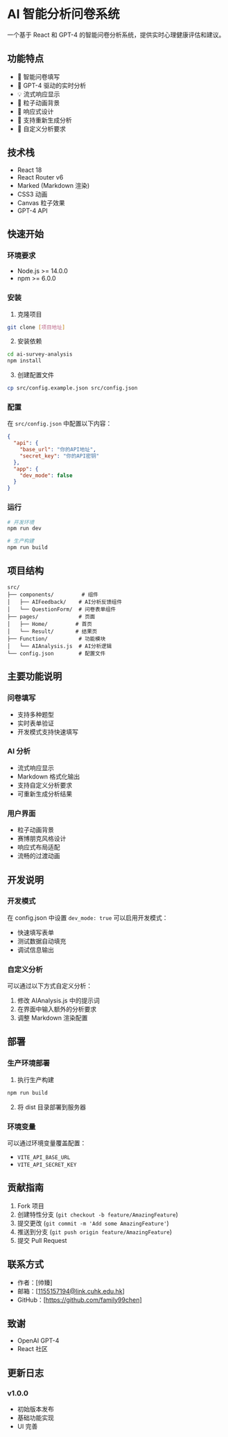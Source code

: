 # AI 智能分析问卷系统

一个基于 React 和 GPT-4 的智能问卷分析系统，提供实时心理健康评估和建议。

## 功能特点

- 🎯 智能问卷填写
- 🤖 GPT-4 驱动的实时分析
- 💡 流式响应显示
- 🎨 粒子动画背景
- 📱 响应式设计
- 🔄 支持重新生成分析
- 🎯 自定义分析要求

## 技术栈

- React 18
- React Router v6
- Marked (Markdown 渲染)
- CSS3 动画
- Canvas 粒子效果
- GPT-4 API

## 快速开始

### 环境要求

- Node.js >= 14.0.0
- npm >= 6.0.0

### 安装

1. 克隆项目
```bash
git clone [项目地址]
```

2. 安装依赖
```bash
cd ai-survey-analysis
npm install
```

3. 创建配置文件
```bash
cp src/config.example.json src/config.json
```

### 配置

在 `src/config.json` 中配置以下内容：

```json
{
  "api": {
    "base_url": "你的API地址",
    "secret_key": "你的API密钥"
  },
  "app": {
    "dev_mode": false
  }
}
```

### 运行

```bash
# 开发环境
npm run dev

# 生产构建
npm run build
```

## 项目结构

```
src/
├── components/         # 组件
│   ├── AIFeedback/    # AI分析反馈组件
│   └── QuestionForm/  # 问卷表单组件
├── pages/             # 页面
│   ├── Home/         # 首页
│   └── Result/       # 结果页
├── Function/          # 功能模块
│   └── AIAnalysis.js  # AI分析逻辑
└── config.json        # 配置文件
```

## 主要功能说明

### 问卷填写
- 支持多种题型
- 实时表单验证
- 开发模式支持快速填写

### AI 分析
- 流式响应显示
- Markdown 格式化输出
- 支持自定义分析要求
- 可重新生成分析结果

### 用户界面
- 粒子动画背景
- 赛博朋克风格设计
- 响应式布局适配
- 流畅的过渡动画

## 开发说明

### 开发模式
在 config.json 中设置 `dev_mode: true` 可以启用开发模式：
- 快速填写表单
- 测试数据自动填充
- 调试信息输出

### 自定义分析
可以通过以下方式自定义分析：
1. 修改 AIAnalysis.js 中的提示词
2. 在界面中输入额外的分析要求
3. 调整 Markdown 渲染配置

## 部署

### 生产环境部署
1. 执行生产构建
```bash
npm run build
```

2. 将 dist 目录部署到服务器

### 环境变量
可以通过环境变量覆盖配置：
- `VITE_API_BASE_URL`
- `VITE_API_SECRET_KEY`

## 贡献指南

1. Fork 项目
2. 创建特性分支 (`git checkout -b feature/AmazingFeature`)
3. 提交更改 (`git commit -m 'Add some AmazingFeature'`)
4. 推送到分支 (`git push origin feature/AmazingFeature`)
5. 提交 Pull Request

## 联系方式

- 作者：[帅臻]
- 邮箱：[1155157194@link.cuhk.edu.hk]
- GitHub：[https://github.com/family99chen]

## 致谢

- OpenAI GPT-4
- React 社区

## 更新日志

### v1.0.0
- 初始版本发布
- 基础功能实现
- UI 完善
```
